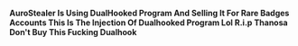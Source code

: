 **AuroStealer Is Using DualHooked Program And Selling It For Rare Badges Accounts This Is The Injection Of Dualhooked Program Lol R.i.p Thanosa Don't Buy This Fucking Dualhook**
